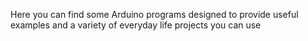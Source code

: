 Here you can find some Arduino programs designed to provide useful examples and a variety of everyday life projects you can use
